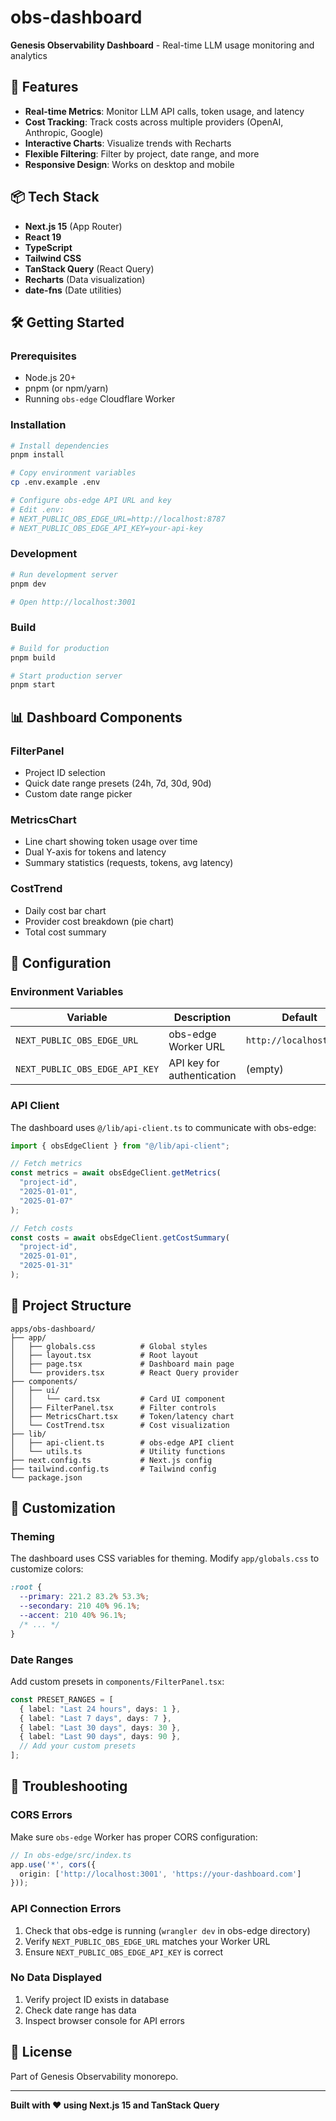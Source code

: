 # obs-dashboard

**Genesis Observability Dashboard** - Real-time LLM usage monitoring and analytics

## 🚀 Features

- **Real-time Metrics**: Monitor LLM API calls, token usage, and latency
- **Cost Tracking**: Track costs across multiple providers (OpenAI, Anthropic, Google)
- **Interactive Charts**: Visualize trends with Recharts
- **Flexible Filtering**: Filter by project, date range, and more
- **Responsive Design**: Works on desktop and mobile

## 📦 Tech Stack

- **Next.js 15** (App Router)
- **React 19**
- **TypeScript**
- **Tailwind CSS**
- **TanStack Query** (React Query)
- **Recharts** (Data visualization)
- **date-fns** (Date utilities)

## 🛠️ Getting Started

### Prerequisites

- Node.js 20+
- pnpm (or npm/yarn)
- Running `obs-edge` Cloudflare Worker

### Installation

```bash
# Install dependencies
pnpm install

# Copy environment variables
cp .env.example .env

# Configure obs-edge API URL and key
# Edit .env:
# NEXT_PUBLIC_OBS_EDGE_URL=http://localhost:8787
# NEXT_PUBLIC_OBS_EDGE_API_KEY=your-api-key
```

### Development

```bash
# Run development server
pnpm dev

# Open http://localhost:3001
```

### Build

```bash
# Build for production
pnpm build

# Start production server
pnpm start
```

## 📊 Dashboard Components

### FilterPanel
- Project ID selection
- Quick date range presets (24h, 7d, 30d, 90d)
- Custom date range picker

### MetricsChart
- Line chart showing token usage over time
- Dual Y-axis for tokens and latency
- Summary statistics (requests, tokens, avg latency)

### CostTrend
- Daily cost bar chart
- Provider cost breakdown (pie chart)
- Total cost summary

## 🔧 Configuration

### Environment Variables

| Variable | Description | Default |
|----------|-------------|---------|
| `NEXT_PUBLIC_OBS_EDGE_URL` | obs-edge Worker URL | `http://localhost:8787` |
| `NEXT_PUBLIC_OBS_EDGE_API_KEY` | API key for authentication | (empty) |

### API Client

The dashboard uses `@/lib/api-client.ts` to communicate with obs-edge:

```typescript
import { obsEdgeClient } from "@/lib/api-client";

// Fetch metrics
const metrics = await obsEdgeClient.getMetrics(
  "project-id",
  "2025-01-01",
  "2025-01-07"
);

// Fetch costs
const costs = await obsEdgeClient.getCostSummary(
  "project-id",
  "2025-01-01",
  "2025-01-31"
);
```

## 📁 Project Structure

```
apps/obs-dashboard/
├── app/
│   ├── globals.css          # Global styles
│   ├── layout.tsx           # Root layout
│   ├── page.tsx             # Dashboard main page
│   └── providers.tsx        # React Query provider
├── components/
│   ├── ui/
│   │   └── card.tsx         # Card UI component
│   ├── FilterPanel.tsx      # Filter controls
│   ├── MetricsChart.tsx     # Token/latency chart
│   └── CostTrend.tsx        # Cost visualization
├── lib/
│   ├── api-client.ts        # obs-edge API client
│   └── utils.ts             # Utility functions
├── next.config.ts           # Next.js config
├── tailwind.config.ts       # Tailwind config
└── package.json
```

## 🎨 Customization

### Theming

The dashboard uses CSS variables for theming. Modify `app/globals.css` to customize colors:

```css
:root {
  --primary: 221.2 83.2% 53.3%;
  --secondary: 210 40% 96.1%;
  --accent: 210 40% 96.1%;
  /* ... */
}
```

### Date Ranges

Add custom presets in `components/FilterPanel.tsx`:

```typescript
const PRESET_RANGES = [
  { label: "Last 24 hours", days: 1 },
  { label: "Last 7 days", days: 7 },
  { label: "Last 30 days", days: 30 },
  { label: "Last 90 days", days: 90 },
  // Add your custom presets
];
```

## 🐛 Troubleshooting

### CORS Errors

Make sure `obs-edge` Worker has proper CORS configuration:

```typescript
// In obs-edge/src/index.ts
app.use('*', cors({
  origin: ['http://localhost:3001', 'https://your-dashboard.com']
}));
```

### API Connection Errors

1. Check that obs-edge is running (`wrangler dev` in obs-edge directory)
2. Verify `NEXT_PUBLIC_OBS_EDGE_URL` matches your Worker URL
3. Ensure `NEXT_PUBLIC_OBS_EDGE_API_KEY` is correct

### No Data Displayed

1. Verify project ID exists in database
2. Check date range has data
3. Inspect browser console for API errors

## 📝 License

Part of Genesis Observability monorepo.

---

**Built with ❤️ using Next.js 15 and TanStack Query**
